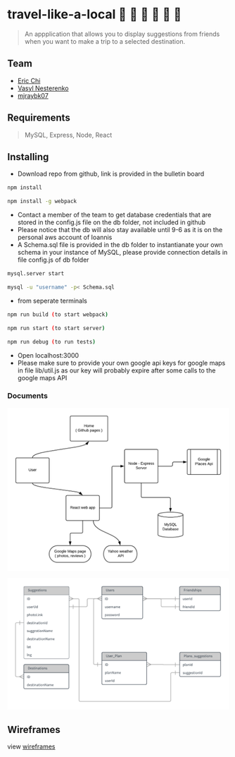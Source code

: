 # travel-like-a-local :dromedary_camel: :camel: :dromedary_camel: :dromedary_camel: :camel: :dromedary_camel:
> An appplication that allows you to display suggestions from friends when you want to make a trip to a selected destination.

## Team

  -  [Eric Chi](https://github.com/echi81)
  -  [Vasyl Nesterenko](https://github.com/vasyl-n)
  -  [mjraybk07](https://github.com/mjraybk07)

## Requirements
> MySQL, Express, Node, React

## Installing

  -  Download repo from github, link is provided in the bulletin board

  ```sh
  npm install
  ```
  ```sh
  npm install -g webpack
  ```
  -  Contact a member of the team to get database credentials that are stored in the config.js file on the db folder, not included in github
  -  Please notice that the db will also stay available until 9-6 as it is on the personal aws account of Ioannis
  -  A Schema.sql file is provided in the db folder to instantianate your own schema in your instance of MySQL, please provide connection details in file config.js of db folder

  ```sh
  mysql.server start
  ```

  ```sh
  mysql -u "username" -p< Schema.sql
  ```

-  from seperate terminals
  ```sh
npm run build (to start webpack)
  ```

  ```sh
 npm run start (to start server)
  ```
  
  ```sh
  npm run debug (to run tests)
  ```

  -  Open localhost:3000
  -  Please make sure to provide your own google api keys for google maps in file lib/util.js as our key will probably expire after some calls to the google maps API

### Documents


![alt text](https://github.com/BenevolentBactrians/travel-like-a-local/blob/master/documents/application%20architecture.png)

![alt text](https://github.com/BenevolentBactrians/travel-like-a-local/blob/master/documents/Database%20Relationship%20Diagram.png)

## Wireframes

view [wireframes](https://github.com/BenevolentBactrians/travel-like-a-local/wiki/Wireframes)


